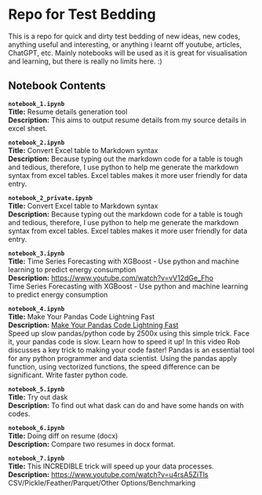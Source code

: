 # Repo for Test Bedding

This is a repo for quick and dirty test bedding of new ideas, new codes, anything useful and interesting, or anything i learnt off youtube, articles, ChatGPT, etc. Mainly notebooks will be used as it is great for visualisation and learning, but there is really no limits here. :)

## Notebook Contents

__`notebook_1.ipynb`__  <br>
__Title:__ Resume details generation tool <br>
__Description:__ This aims to output resume details from my source details in excel sheet.

__`notebook_2.ipynb`__  <br>
__Title:__ Convert Excel table to Markdown syntax <br>
__Description:__ Because typing out the markdown code for a table is tough and tedious, therefore, I use python to help me generate the markdown syntax from excel tables. Excel tables makes it more user friendly for data entry.

__`notebook_2_private.ipynb`__  <br>
__Title:__ Convert Excel table to Markdown syntax <br>
__Description:__ Because typing out the markdown code for a table is tough and tedious, therefore, I use python to help me generate the markdown syntax from excel tables. Excel tables makes it more user friendly for data entry.

__`notebook_3.ipynb`__  <br>
__Title:__ Time Series Forecasting with XGBoost - Use python and machine learning to predict energy consumption <br>
__Description:__ https://www.youtube.com/watch?v=vV12dGe_Fho <br> Time Series Forecasting with XGBoost - Use python and machine learning to predict energy consumption 

__`notebook_4.ipynb`__  <br>
__Title:__ Make Your Pandas Code Lightning Fast <br>
__Description:__ [Make Your Pandas Code Lightning Fast](https://www.youtube.com/watch?v=SAFmrTnEHLg) <br> Speed up slow pandas/python code by 2500x using this simple trick. Face it, your pandas code is slow. Learn how to speed it up! In this video Rob discusses a key trick to making your code faster! Pandas is an essential tool for any python programmer and data scientist. Using the pandas apply function, using vectorized functions, the speed difference can be significant. Write faster python code.

__`notebook_5.ipynb`__  <br>
__Title:__ Try out dask <br>
__Description:__ To find out what dask can do and have some hands on with codes.

__`notebook_6.ipynb`__  <br>
__Title:__ Doing diff on resume (docx) <br>
__Description:__ Compare two resumes in docx format.

__`notebook_7.ipynb`__  <br>
__Title:__ This INCREDIBLE trick will speed up your data processes. <br>
__Description:__ https://www.youtube.com/watch?v=u4rsA5ZiTls <br> CSV/Pickle/Feather/Parquet/Other Options/Benchmarking 

